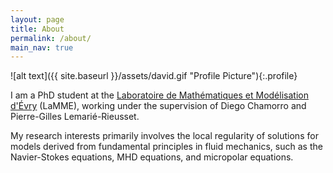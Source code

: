 ```yaml
---
layout: page
title: About
permalink: /about/
main_nav: true
---
```


![alt text]({{ site.baseurl }}/assets/david.gif "Profile Picture"){:.profile}

I am a PhD student at the [Laboratoire de Mathématiques et Modélisation d'Évry]() (LaMME), working under the supervision of Diego Chamorro and Pierre-Gilles Lemarié-Rieusset. 

My research interests primarily involves the local regularity of solutions for models derived from fundamental principles in fluid mechanics, such as the Navier-Stokes equations, MHD equations, and micropolar equations. 

[centrarium]: https://github.com/bencentra/centrarium
[bencentra]: http://bencentra.com
[jekyll]: https://github.com/jekyll/jekyll
